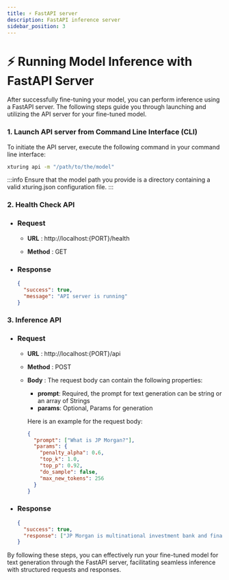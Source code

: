 ```yaml
---
title: ⚡️ FastAPI server
description: FastAPI inference server
sidebar_position: 3
---
```


# ⚡️ Running Model Inference with FastAPI Server

<!-- Once you have fine-tuned your model, you can run the inference using a FastAPI server. -->
After successfully fine-tuning your model, you can perform inference using a FastAPI server. The following steps guide you through launching and utilizing the API server for your fine-tuned model.

### 1. Launch API server from Command Line Interface (CLI)

To initiate the API server, execute the following command in your command line interface:

```sh
xturing api -m "/path/to/the/model"
```

:::info
Ensure that the model path you provide is a directory containing a valid xturing.json configuration file.
:::

### 2. Health Check API

- ### Request

  - **URL** : http://localhost:{PORT}/health

  - **Method** : GET

- ### Response

  ```json
  {
    "success": true,
    "message": "API server is running"
  }
  ```

### 3. Inference API

- ### Request

  - **URL** : http://localhost:{PORT}/api

  - **Method** : POST

  - **Body** : The request body can contain the following properties:

    - **prompt**: Required, the prompt for text generation can be string or an array of Strings
    - **params**: Optional, Params for generation

    Here is an example for the request body:

    ```json
    {
      "prompt": ["What is JP Morgan?"],
      "params": {
        "penalty_alpha": 0.6,
        "top_k": 1.0,
        "top_p": 0.92,
        "do_sample": false,
        "max_new_tokens": 256
      }
    }
    ```

- ### Response

  ```json
  {
    "success": true,
    "response": ["JP Morgan is multinational investment bank and financial service headquartered in New York city."]
  }
  ```

By following these steps, you can effectively run your fine-tuned model for text generation through the FastAPI server, facilitating seamless inference with structured requests and responses.